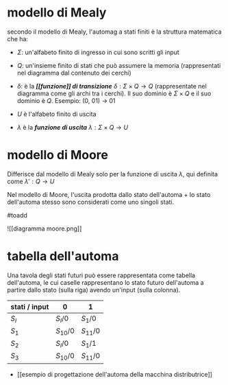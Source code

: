 # modello di Mealy
secondo il modello di Mealy, l'automag a stati finiti è la struttura matematica che ha:

- $\Sigma$: un'alfabeto finito di ingresso in cui sono scritti gli input
- $Q$: un'insieme finito di stati che può assumere la memoria (rappresentati nel diagramma dal contenuto dei cerchi)
- $\delta$: è la ***[[funzione]] di transizione*** $\delta: \Sigma \times Q \rightarrow Q$ (rappresentate nel diagramma come gli archi tra i cerchi). Il suo dominio è $\Sigma \times Q$ e il suo dominio è $Q$.
Esempio: (0, 01) -> 01

- $U$ è l'alfabeto finito di uscita
- $\lambda$ è la ***funzione di uscita*** $\lambda: \Sigma \times Q \rightarrow U$
# modello di Moore
Differisce dal modello di Mealy solo per la funzione di uscita $\lambda$,  qui definita come $\lambda ': Q \rightarrow U$

Nel modello di Moore, l'uscita prodotta dallo stato dell'automa + lo stato dell'automa stesso sono considerati come uno singoli stati.

#toadd

![[diagramma moore.png]]
# tabella dell'automa
Una tavola degli stati futuri può essere rappresentata come tabella dell'automa, le cui caselle rappresentano lo stato futuro dell'automa a partire dallo stato (sulla riga) avendo un'input (sulla colonna).

| stati / input | 0          | 1          |
| ------------- | ---------- | ---------- |
| $S_{I}$       | $S_{I}/0$  | $S_{1}/0$  |
| $S_{1}$       | $S_{10}/0$ | $S_{11}/0$ |
| $S_{2}$       | $S_{I}/0$  | $S_{1}/1$  |
| $S_{3}$       | $S_{10}/0$ | $S_{11}/0$ |

- [[esempio di progettazione dell'automa della macchina distributrice]]